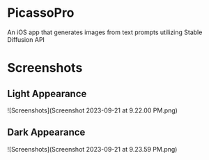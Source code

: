 # PicassoPro
An iOS app that generates images from text prompts utilizing Stable Diffusion API

# Screenshots
## Light Appearance
![Screenshots](Screenshot 2023-09-21 at 9.22.00 PM.png)
## Dark Appearance
![Screenshots](Screenshot 2023-09-21 at 9.23.59 PM.png)
